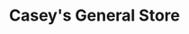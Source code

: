 ---
title: "Casey's General Store"
url: /sioux-city/caseys-general-store-lewis-boulevard/
shop: convenience
---
